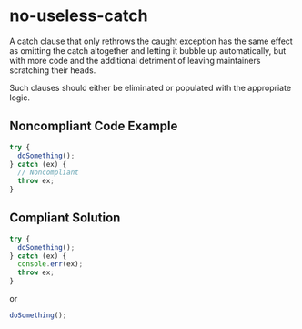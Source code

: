 # no-useless-catch

A catch clause that only rethrows the caught exception has the same effect as omitting the catch altogether and letting it bubble up automatically, but with more code and the additional detriment of leaving maintainers scratching their heads.

Such clauses should either be eliminated or populated with the appropriate logic.

## Noncompliant Code Example

```javascript
try {
  doSomething();
} catch (ex) {
  // Noncompliant
  throw ex;
}
```

## Compliant Solution

```javascript
try {
  doSomething();
} catch (ex) {
  console.err(ex);
  throw ex;
}
```

or

```javascript
doSomething();
```
